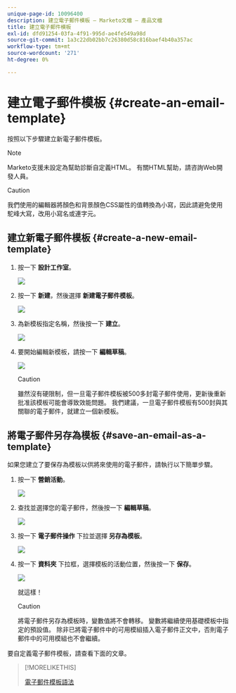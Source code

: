 ```yaml
---
unique-page-id: 10096400
description: 建立電子郵件模板 — Marketo文檔 — 產品文檔
title: 建立電子郵件模板
exl-id: dfd91254-03fa-4f91-995d-ae4fe549a98d
source-git-commit: 1a3c22db02bb7c26380d58c816baef4b40a357ac
workflow-type: tm+mt
source-wordcount: '271'
ht-degree: 0%

---
```


# 建立電子郵件模板 {#create-an-email-template}

按照以下步驟建立新電子郵件模板。

>[!NOTE]
>
>Marketo支援未設定為幫助診斷自定義HTML。 有關HTML幫助，請咨詢Web開發人員。

>[!CAUTION]
>
>我們使用的編輯器將顏色和背景顏色CSS屬性的值轉換為小寫，因此請避免使用駝峰大寫，改用小寫名或連字元。

## 建立新電子郵件模板 {#create-a-new-email-template}

1. 按一下 **設計工作室**。

   ![](assets/designstudio.png)

1. 按一下 **新建**，然後選擇 **新建電子郵件模板**。

   ![](assets/ds-two.png)

1. 為新模板指定名稱，然後按一下 **建立**。

   ![](assets/three-1.png)

1. 要開始編輯新模板，請按一下 **編輯草稿**。

   ![](assets/4.png)

   >[!CAUTION]
   >
   >雖然沒有硬限制，但一旦電子郵件模板被500多封電子郵件使用，更新後重新批准該模板可能會導致效能問題。 我們建議，一旦電子郵件模板有500封與其關聯的電子郵件，就建立一個新模板。

## 將電子郵件另存為模板 {#save-an-email-as-a-template}

如果您建立了要保存為模板以供將來使用的電子郵件，請執行以下簡單步驟。

1. 按一下 **營銷活動**。

   ![](assets/one.png)

1. 查找並選擇您的電子郵件，然後按一下 **編輯草稿**。

   ![](assets/two-1.png)

1. 按一下 **電子郵件操作** 下拉並選擇 **另存為模板**。

   ![](assets/four-1.png)

1. 按一下 **資料夾** 下拉框，選擇模板的活動位置，然後按一下 **保存**。

   ![](assets/five-1.png)

   就這樣！

   >[!CAUTION]
   >
   >將電子郵件另存為模板時，變數值將不會轉移。 變數將繼續使用基礎模板中指定的預設值。 除非已將電子郵件中的可用模組插入電子郵件正文中，否則電子郵件中的可用模組也不會繼續。

要自定義電子郵件模板，請查看下面的文章。

>[!MORELIKETHIS]
>
>[電子郵件模板語法](/help/marketo/product-docs/email-marketing/general/email-editor-2/email-template-syntax.md)
